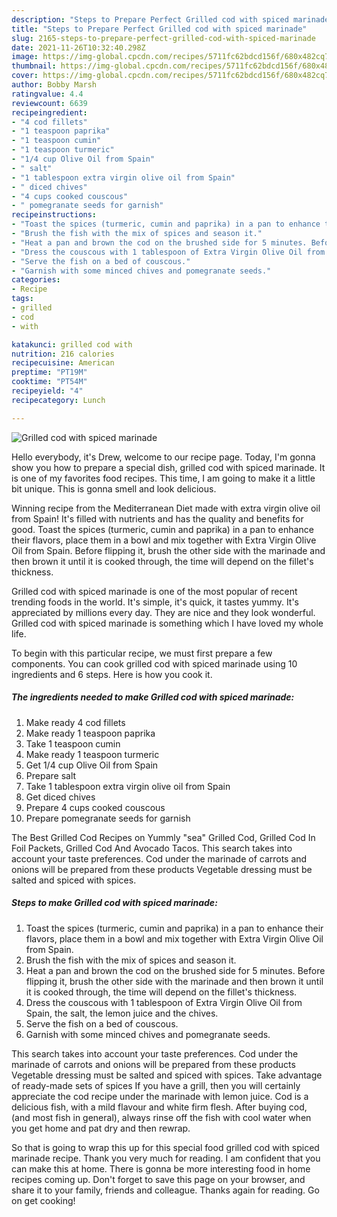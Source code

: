 ```yaml
---
description: "Steps to Prepare Perfect Grilled cod with spiced marinade"
title: "Steps to Prepare Perfect Grilled cod with spiced marinade"
slug: 2165-steps-to-prepare-perfect-grilled-cod-with-spiced-marinade
date: 2021-11-26T10:32:40.298Z
image: https://img-global.cpcdn.com/recipes/5711fc62bdcd156f/680x482cq70/grilled-cod-with-spiced-marinade-recipe-main-photo.jpg
thumbnail: https://img-global.cpcdn.com/recipes/5711fc62bdcd156f/680x482cq70/grilled-cod-with-spiced-marinade-recipe-main-photo.jpg
cover: https://img-global.cpcdn.com/recipes/5711fc62bdcd156f/680x482cq70/grilled-cod-with-spiced-marinade-recipe-main-photo.jpg
author: Bobby Marsh
ratingvalue: 4.4
reviewcount: 6639
recipeingredient:
- "4 cod fillets"
- "1 teaspoon paprika"
- "1 teaspoon cumin"
- "1 teaspoon turmeric"
- "1/4 cup Olive Oil from Spain"
- " salt"
- "1 tablespoon extra virgin olive oil from Spain"
- " diced chives"
- "4 cups cooked couscous"
- " pomegranate seeds for garnish"
recipeinstructions:
- "Toast the spices (turmeric, cumin and paprika) in a pan to enhance their flavors, place them in a bowl and mix together with Extra Virgin Olive Oil from Spain."
- "Brush the fish with the mix of spices and season it."
- "Heat a pan and brown the cod on the brushed side for 5 minutes. Before flipping it, brush the other side with the marinade and then brown it until it is cooked through, the time will depend on the fillet's thickness."
- "Dress the couscous with 1 tablespoon of Extra Virgin Olive Oil from Spain, the salt, the lemon juice and the chives."
- "Serve the fish on a bed of couscous."
- "Garnish with some minced chives and pomegranate seeds."
categories:
- Recipe
tags:
- grilled
- cod
- with

katakunci: grilled cod with 
nutrition: 216 calories
recipecuisine: American
preptime: "PT19M"
cooktime: "PT54M"
recipeyield: "4"
recipecategory: Lunch

---
```



![Grilled cod with spiced marinade](https://img-global.cpcdn.com/recipes/5711fc62bdcd156f/680x482cq70/grilled-cod-with-spiced-marinade-recipe-main-photo.jpg)

Hello everybody, it's Drew, welcome to our recipe page. Today, I'm gonna show you how to prepare a special dish, grilled cod with spiced marinade. It is one of my favorites food recipes. This time, I am going to make it a little bit unique. This is gonna smell and look delicious.

Winning recipe from the Mediterranean Diet made with extra virgin olive oil from Spain! It's filled with nutrients and has the quality and benefits for good. Toast the spices (turmeric, cumin and paprika) in a pan to enhance their flavors, place them in a bowl and mix together with Extra Virgin Olive Oil from Spain. Before flipping it, brush the other side with the marinade and then brown it until it is cooked through, the time will depend on the fillet's thickness.

Grilled cod with spiced marinade is one of the most popular of recent trending foods in the world. It's simple, it's quick, it tastes yummy. It's appreciated by millions every day. They are nice and they look wonderful. Grilled cod with spiced marinade is something which I have loved my whole life.


To begin with this particular recipe, we must first prepare a few components. You can cook grilled cod with spiced marinade using 10 ingredients and 6 steps. Here is how you cook it.

<!--inarticleads1-->

##### The ingredients needed to make Grilled cod with spiced marinade:

1. Make ready 4 cod fillets
1. Make ready 1 teaspoon paprika
1. Take 1 teaspoon cumin
1. Make ready 1 teaspoon turmeric
1. Get 1/4 cup Olive Oil from Spain
1. Prepare  salt
1. Take 1 tablespoon extra virgin olive oil from Spain
1. Get  diced chives
1. Prepare 4 cups cooked couscous
1. Prepare  pomegranate seeds for garnish


The Best Grilled Cod Recipes on Yummly "sea" Grilled Cod, Grilled Cod In Foil Packets, Grilled Cod And Avocado Tacos. This search takes into account your taste preferences. Cod under the marinade of carrots and onions will be prepared from these products Vegetable dressing must be salted and spiced with spices. 

<!--inarticleads2-->

##### Steps to make Grilled cod with spiced marinade:

1. Toast the spices (turmeric, cumin and paprika) in a pan to enhance their flavors, place them in a bowl and mix together with Extra Virgin Olive Oil from Spain.
1. Brush the fish with the mix of spices and season it.
1. Heat a pan and brown the cod on the brushed side for 5 minutes. Before flipping it, brush the other side with the marinade and then brown it until it is cooked through, the time will depend on the fillet's thickness.
1. Dress the couscous with 1 tablespoon of Extra Virgin Olive Oil from Spain, the salt, the lemon juice and the chives.
1. Serve the fish on a bed of couscous.
1. Garnish with some minced chives and pomegranate seeds.


This search takes into account your taste preferences. Cod under the marinade of carrots and onions will be prepared from these products Vegetable dressing must be salted and spiced with spices. Take advantage of ready-made sets of spices If you have a grill, then you will certainly appreciate the cod recipe under the marinade with lemon juice. Cod is a delicious fish, with a mild flavour and white firm flesh. After buying cod, (and most fish in general), always rinse off the fish with cool water when you get home and pat dry and then rewrap. 

So that is going to wrap this up for this special food grilled cod with spiced marinade recipe. Thank you very much for reading. I am confident that you can make this at home. There is gonna be more interesting food in home recipes coming up. Don't forget to save this page on your browser, and share it to your family, friends and colleague. Thanks again for reading. Go on get cooking!
